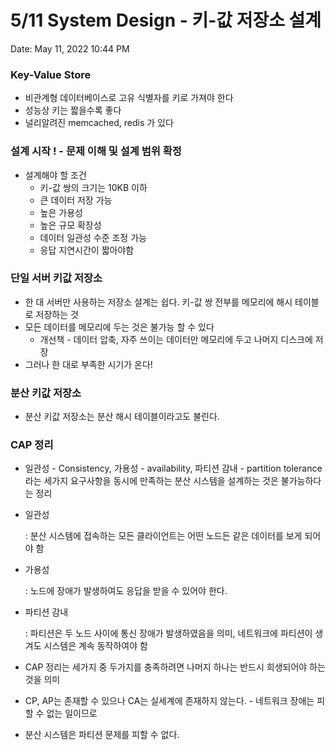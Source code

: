 # 5/11 System Design - 키-값 저장소 설계

Date: May 11, 2022 10:44 PM

### Key-Value Store

- 비관계형 데이터베이스로 고유 식별자를 키로 가져야 한다
- 성능상 키는 짧을수록 좋다
- 널리알려진 memcached, redis 가 있다

### 설계 시작 ! - 문제 이해 및 설계 범위 확정

- 설계해야 할 조건
    - 키-값 쌍의 크기는 10KB 이하
    - 큰 데이터 저장 가능
    - 높은 가용성
    - 높은 규모 확장성
    - 데이터 일관성 수준 조정 가능
    - 응답 지연시간이 짧아야함

### 단일 서버 키값 저장소

- 한 대 서버만 사용하는 저장소 설계는 쉽다. 키-값 쌍 전부를 메모리에 해시 테이블로 저장하는 것
- 모든 데이터를 메모리에 두는 것은 불가능 할 수 있다
    - 개선책 - 데이터 압축, 자주 쓰이는 데이터만 메모리에 두고 나머지 디스크에 저장
- 그러나 한 대로 부족한 시기가 온다!

### 분산 키값 저장소

- 분산 키값 저장소는 분산 해시 테이블이라고도 불린다.

### CAP 정리

- 일관성 - Consistency, 가용성 - availability, 파티션 감내 - partition tolerance라는 세가지 요구사항을 동시에 만족하는 분산 시스템을 설계하는 것은 불가능하다는 정리
- 일관성
    
    : 분산 시스템에 접속하는 모든 클라이언트는 어떤 노드든 같은 데이터를 보게 되어야 함
    
- 가용성
    
    : 노드에 장애가 발생하여도 응답을 받을 수 있어야 한다.
    
- 파티션 감내
    
    : 파티션은 두 노드 사이에 통신 장애가 발생하였음을 의미, 네트워크에 파티션이 생겨도 시스템은 계속 동작하여야 함
    
- CAP 정리는 세가지 중 두가지를 충족하려면 나머지 하나는 반드시 희생되어야 하는 것을 의미
- CP, AP는 존재할 수 있으나 CA는 실세계에 존재하지 않는다. - 네트워크 장애는 피할 수 없는 일이므로
- 분산 시스템은 파티션 문제를 피할 수 없다.